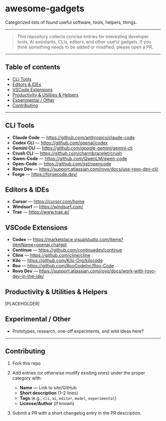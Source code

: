 # awesome-gadgets

Categorized lists of found useful software, tools, helpers, things.

---

> This repository collects concise entries for interesting developer tools, AI assistants, CLIs, editors, and other useful gadgets. If you think something needs to be added or modified, please open a PR.

---

## Table of contents

* [CLI Tools](#cli-tools)
* [Editors & IDEs](#editors--ides)
* [VSCode Extensions](#vscode-extensions)
* [Productivity & Utilities & Helpers](#productivity--utilities--helpers)
* [Experimental / Other](#experimental--other)
* [Contributing](#contributing)

---

## CLI Tools

* **Claude Code** — https://github.com/anthropics/claude-code
* **Codex CLI** — https://github.com/openai/codex
* **Gemini CLI** — https://github.com/google-gemini/gemini-cli
* **Crush CLI** — https://github.com/charmbracelet/crush
* **Qwen-Code** — https://github.com/QwenLM/qwen-code
* **Open-Code** — https://github.com/sst/opencode
* **Rovo Dev** — https://support.atlassian.com/rovo/docs/use-rovo-dev-cli/
* **Forge** — https://forgecode.dev/

## Editors & IDEs

* **Cursor** — https://cursor.com/home
* **Windsurf** — https://windsurf.com/
* **Trae** — https://www.trae.ai/

## VSCode Extensions

* **Codex** — https://marketplace.visualstudio.com/items?itemName=openai.chatgpt
* **Continue** — https://github.com/continuedev/continue
* **Cline** — https://github.com/cline/cline
* **Kilo** — https://github.com/Kilo-Org/kilocode
* **Roo** — https://github.com/RooCodeInc/Roo-Code
* **Rovo Dev** — https://support.atlassian.com/rovo/docs/work-with-rovo-dev-in-the-ide/

## Productivity & Utilities & Helpers

[PLACEHOLDER]

## Experimental / Other

* Prototypes, research, one-off experiments, and wild ideas here?

---

## Contributing

1. Fork this repo
2. Add entries (or otherwise modify existing ones) under the proper category with:

   * **Name** — Link to site/GitHub
   * **Short description** (1–2 lines)
   * **Tags** (e.g., `cli`, `ai`, `editor`, `model`, `experimental`)
   * **License/Author** (if known)
3. Submit a PR with a short changelog entry in the PR description.
